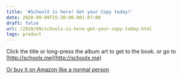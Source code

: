 ```yaml
---
title: '#SchoolX is here! Get your Copy today!'
date: 2020-09-09T15:30:00.001-07:00
draft: false
url: /2020/09/schoolx-is-here-get-your-copy-today.html
tags: product
---
```


  

Click the title or long-press the album art to get to the book. or go to [http://schoolx.me](http://schoolx.me)

  

[Or buy it on Amazon like a normal person](https://amzn.to/33cIy22)